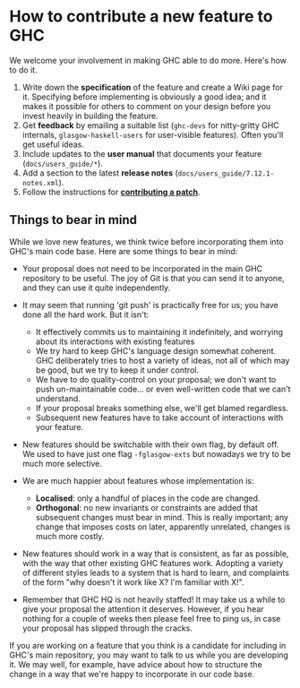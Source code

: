 # How to contribute a new feature to GHC


We welcome your involvement in making GHC able to do more. Here's how to do it.

1. Write down the **specification** of the feature and create a Wiki page for it.  Specifying before implementing is obviously a good idea; and it makes it possible for others to comment on your design before you invest heavily in building the feature.  
1. Get **feedback** by emailing a suitable list (`ghc-devs` for nitty-gritty GHC internals, `glasgow-haskell-users` for user-visible features).  Often you'll get useful ideas.  
1. Include updates to the **user manual** that documents your feature (`docs/users_guide/*`).  
1. Add a section to the latest **release notes** (`docs/users_guide/7.12.1-notes.xml`).  
1. Follow the instructions for **[contributing a patch](working-conventions/fixing-bugs)**.

## Things to bear in mind


While we love new features, we think twice before incorporating them into GHC's main code base. Here are some things to bear in mind:
 

- Your proposal does not need to be incorporated in the main GHC repository to be useful. The joy of Git is that you can send it to anyone, and they can use it quite independently.

- It may seem that running 'git push' is practically free for us; you have done all the hard work.  But it isn't:

  - It effectively commits us to maintaining it indefinitely, and worrying about its interactions with existing features
  - We try hard to keep GHC's language design somewhat coherent.  GHC deliberately tries to host a variety of ideas, not all of which may be good, but we try to keep it under control.
  - We have to do quality-control on your proposal; we don't want to push un-maintainable code... or even well-written code that we can't understand.
  - If your proposal breaks something else, we'll get blamed regardless.  
  - Subsequent new features have to take account of interactions with your feature.

- New features should be switchable with their own flag, by default off.  We used to have just one flag `-fglasgow-exts` but nowadays we try to be much more selective.

- We are much happier about features whose implementation is:   

  - **Localised**: only a handful of places in the code are changed.
  - **Orthogonal**: no new invariants or constraints are added that subsequent changes must bear in mind. This is really important; any change that imposes costs on later, apparently unrelated, changes is much more costly. 

- New features should work in a way that is consistent, as far as possible, with the way that other
  existing GHC features work.  Adopting a variety of different styles leads to a
  system that is hard to learn, and complaints of the form "why doesn't it work like X?
  I'm familiar with X!".

- Remember that GHC HQ is not heavily staffed!  It may take us a while to give your proposal the attention it deserves. However, if you hear nothing for a couple of weeks then please feel free to ping us, in case your proposal has slipped through the cracks.


If you are working on a feature that you think is a candidate for including in GHC's main repository, you may want to talk to us while you are developing it.  We may well, for example, have advice about how to structure the change in a way that we're happy to incorporate in our code base.
